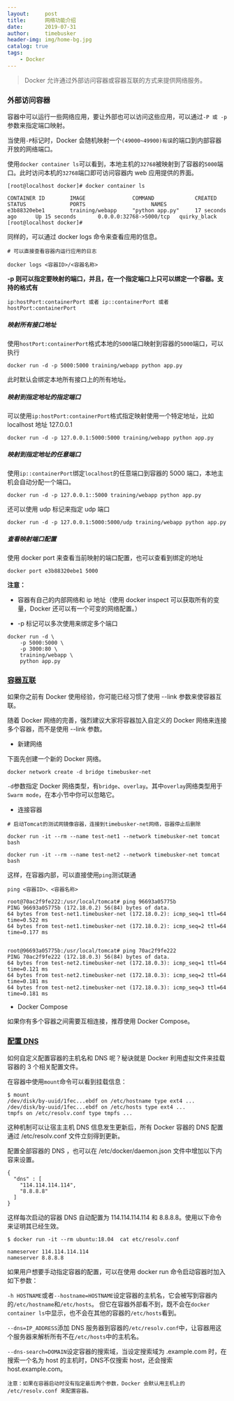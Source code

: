 ```yaml
---
layout:     post
title:      网络功能介绍
date:       2019-07-31
author:     timebusker
header-img: img/home-bg.jpg
catalog: true
tags:
    - Docker
---  
```


> Docker 允许通过外部访问容器或容器互联的方式来提供网络服务。

### 外部访问容器

容器中可以运行一些网络应用，要让外部也可以访问这些应用，可以通过` -P 或 -p `参数来指定端口映射。

当使用` -P `标记时，Docker 会随机映射一个` (49000~49900)有误 `的端口到内部容器开放的网络端口。

使用` docker container ls `可以看到，本地主机的`32768`被映射到了容器的`5000`端口。此时访问本机的`32768`端口即可访问容器内 web 应用提供的界面。

```
[root@localhost docker]# docker container ls

CONTAINER ID        IMAGE               COMMAND             CREATED             STATUS              PORTS                     NAMES
e3b88320ebe1        training/webapp     "python app.py"     17 seconds ago      Up 15 seconds       0.0.0.0:32768->5000/tcp   quirky_black
[root@localhost docker]# 

```

同样的，可以通过 docker logs 命令来查看应用的信息。

```
# 可以直接查看容器内运行应用的日志

docker logs <容器ID>/<容器名称>
```

**-p 则可以指定要映射的端口，并且，在一个指定端口上只可以绑定一个容器。支持的格式有**

```
ip:hostPort:containerPort 或者 ip::containerPort 或者 hostPort:containerPort
```

##### 映射所有接口地址

使用`hostPort:containerPort`格式本地的`5000`端口映射到容器的`5000`端口，可以执行

```
docker run -d -p 5000:5000 training/webapp python app.py
```

此时默认会绑定本地所有接口上的所有地址。

##### 映射到指定地址的指定端口

可以使用`ip:hostPort:containerPort`格式指定映射使用一个特定地址，比如 localhost 地址 127.0.0.1

```
docker run -d -p 127.0.0.1:5000:5000 training/webapp python app.py
```

##### 映射到指定地址的任意端口

使用`ip::containerPort`绑定`localhost`的任意端口到容器的 5000 端口，本地主机会自动分配一个端口。

```
docker run -d -p 127.0.0.1::5000 training/webapp python app.py
```

还可以使用 udp 标记来指定 udp 端口

```
docker run -d -p 127.0.0.1:5000:5000/udp training/webapp python app.py
```

##### 查看映射端口配置

使用 docker port 来查看当前映射的端口配置，也可以查看到绑定的地址

```
docker port e3b88320ebe1 5000
```

**注意：**

- 容器有自己的内部网络和 ip 地址（使用 docker inspect 可以获取所有的变量，Docker 还可以有一个可变的网络配置。）

- -p 标记可以多次使用来绑定多个端口

```
docker run -d \
    -p 5000:5000 \
    -p 3000:80 \
    training/webapp \
    python app.py
```

### [容器互联](https://yeasy.gitbooks.io/docker_practice/content/network/linking.html)

如果你之前有 Docker 使用经验，你可能已经习惯了使用 --link 参数来使容器互联。

随着 Docker 网络的完善，强烈建议大家将容器加入自定义的 Docker 网络来连接多个容器，而不是使用 --link 参数。

- 新建网络

下面先创建一个新的 Docker 网络。

```
docker network create -d bridge timebusker-net
```

`-d`参数指定 Docker 网络类型，有`bridge`、`overlay`。其中`overlay`网络类型用于`Swarm mode`，在本小节中你可以忽略它。

- 连接容器

```
# 启动Tomcat的测试网镜像容器，连接到timebusker-net网络，容器停止后删除

docker run -it --rm --name test-net1 --network timebusker-net tomcat bash

docker run -it --rm --name test-net2 --network timebusker-net tomcat bash
```

这样，在容器内部，可以直接使用`ping`测试联通

```
ping <容器ID>、<容器名称>

root@70ac2f9fe222:/usr/local/tomcat# ping 96693a05775b 
PING 96693a05775b (172.18.0.2) 56(84) bytes of data.
64 bytes from test-net1.timebusker-net (172.18.0.2): icmp_seq=1 ttl=64 time=0.522 ms
64 bytes from test-net1.timebusker-net (172.18.0.2): icmp_seq=2 ttl=64 time=0.177 ms


root@96693a05775b:/usr/local/tomcat# ping 70ac2f9fe222
PING 70ac2f9fe222 (172.18.0.3) 56(84) bytes of data.
64 bytes from test-net2.timebusker-net (172.18.0.3): icmp_seq=1 ttl=64 time=0.121 ms
64 bytes from test-net2.timebusker-net (172.18.0.3): icmp_seq=2 ttl=64 time=0.181 ms
64 bytes from test-net2.timebusker-net (172.18.0.3): icmp_seq=3 ttl=64 time=0.181 ms

```

- Docker Compose

如果你有多个容器之间需要互相连接，推荐使用 Docker Compose。


### [配置 DNS](https://yeasy.gitbooks.io/docker_practice/content/network/dns.html)

如何自定义配置容器的主机名和 DNS 呢？秘诀就是 Docker 利用虚拟文件来挂载容器的 3 个相关配置文件。

在容器中使用`mount`命令可以看到挂载信息：

```
$ mount
/dev/disk/by-uuid/1fec...ebdf on /etc/hostname type ext4 ...
/dev/disk/by-uuid/1fec...ebdf on /etc/hosts type ext4 ...
tmpfs on /etc/resolv.conf type tmpfs ...
```

这种机制可以让宿主主机 DNS 信息发生更新后，所有 Docker 容器的 DNS 配置通过 /etc/resolv.conf 文件立刻得到更新。

配置全部容器的 DNS ，也可以在 /etc/docker/daemon.json 文件中增加以下内容来设置。

```
{
  "dns" : [
    "114.114.114.114",
    "8.8.8.8"
  ]
}
```

这样每次启动的容器 DNS 自动配置为 114.114.114.114 和 8.8.8.8。使用以下命令来证明其已经生效。

```
$ docker run -it --rm ubuntu:18.04  cat etc/resolv.conf

nameserver 114.114.114.114
nameserver 8.8.8.8
```

如果用户想要手动指定容器的配置，可以在使用 docker run 命令启动容器时加入如下参数：

`-h HOSTNAME`或者`--hostname=HOSTNAME`设定容器的主机名，它会被写到容器内的`/etc/hostname`和`/etc/hosts`。
但它在容器外部看不到，既不会在`docker container ls`中显示，也不会在其他的容器的`/etc/hosts`看到。

`--dns=IP_ADDRESS`添加 DNS 服务器到容器的`/etc/resolv.conf`中，让容器用这个服务器来解析所有不在`/etc/hosts`中的主机名。

`--dns-search=DOMAIN`设定容器的搜索域，当设定搜索域为 .example.com 时，在搜索一个名为 host 的主机时，DNS不仅搜索 host，还会搜索 host.example.com。

`注意：如果在容器启动时没有指定最后两个参数，Docker 会默认用主机上的 /etc/resolv.conf 来配置容器。`



